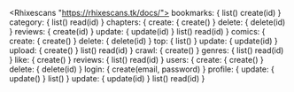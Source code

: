 <Rhixescans "https://rhixescans.tk/docs/">
bookmarks: {
list()
create(id)
}
category: {
list()
read(id)
}
chapters: {
create: {
create()
}
delete: {
delete(id)
}
reviews: {
create(id)
}
update: {
update(id)
}
list()
read(id)
}
comics: {
create: {
create()
}
delete: {
delete(id)
}
top: {
list()
}
update: {
update(id)
}
upload: {
create()
}
list()
read(id)
}
crawl: {
create()
}
genres: {
list()
read(id)
}
like: {
create()
}
reviews: {
list()
read(id)
}
users: {
create: {
create()
}
delete: {
delete(id)
}
login: {
create(email, password)
}
profile: {
update: {
update()
}
list()
}
update: {
update(id)
}
list()
read(id)
}
